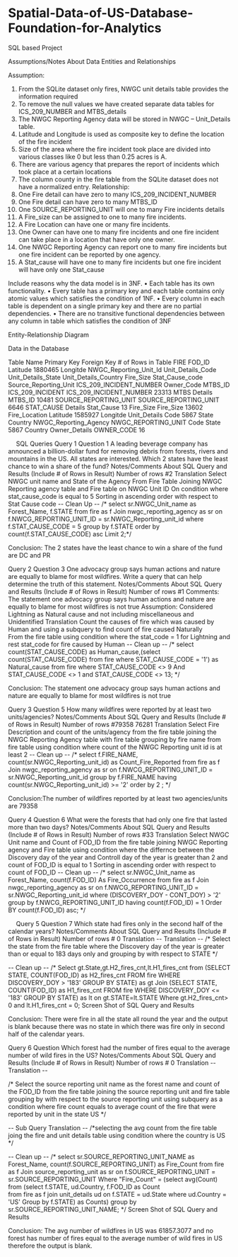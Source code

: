# Spatial-Data-of-US-Database-Foundation-for-Analytics
SQL based Project

Assumptions/Notes About Data Entities and Relationships

Assumption:
1.	From the SQLite dataset only fires, NWGC unit details table provides the information required
2.	To remove the null values we have created separate data tables for ICS_209_NUMBER and MTBS_details
3.	The NWGC Reporting Agency data will be stored in NWGC – Unit_Details table.
4.	Latitude and Longitude is used as composite key to define the location of the fire incident
5.	Size of the area where the fire incident took place are divided into various classes like 0 but less than 0.25 acres is A.
6.	There are various agency that prepares the report of incidents which took place at a certain locations
7.	The column county in the fire table from the SQLite dataset does not have a normalized entry.
Relationship:
1.	One Fire detail can have zero to many ICS_209_INCIDENT_NUMBER
2.	One Fire detail can have zero to many MTBS_ID
3.	One SOURCE_REPORTING_UNIT will one to many Fire incidents details
4.	A Fire_size can be assigned to one to many fire incidents.
5.	 A Fire Location can have one or many fire incidents.
6.	One Owner can have one to many fire incidents and one fire incident can take place in a location that have only one owner.
7.	One NWGC Reporting Agency can report one to many fire incidents but one fire incident can be reported by one agency.
8.	A Stat_cause will have one to many fire incidents but one fire incident will have only one Stat_cause

Include reasons why the data model is in 3NF.
•	Each table has its own functionality. 
•	Every table has a primary key and each table contains only atomic values which satisfies the condition of 1NF. 
•	Every column in each table is dependent on a single primary key and there are no partial dependencies. 
•	There are no transitive functional dependencies between any column in table which satisfies the condition of 3NF 


Entity-Relationship Diagram

Data in the Database

Table Name	          Primary                       Key	Foreign Key	        # of Rows in Table
FIRE	                FOD_ID                        Latitude                  1880465
                                                    Longitde
                                                    NWGC_Reporting_Unit_Id
                                                    Unit_Details_Code
                                                    Unit_Details_State
                                                    Unit_Details_Country
                                                    Fire_Size
                                                    Stat_Cause_code
                                                    Source_Reporting_Unit
                                                    ICS_209_INCIDENT_NUMBER
                                                    Owner_Code
                                                    MTBS_ID	
ICS_209_INCIDENT      ICS_209_INCIDENT_NUMBER                                  23313
MTBS Details          MTBS_ID                                                  10481
SOURCE_REPORTING_UNIT SOURCE_REPORTING_UNIT                                     6646
STAT_CAUSE Details    Stat_Cause                                                  13
Fire_Size             Fire_Size                                                13602
Fire_Location         Latitude                                               1585927
                      Longitde
Unit_Details          Code                                                      5867
                      State
                      Country
NWGC_Reporting_Agency NWGC_REPORTING_UNIT	Code      State                       5867
                                                    Country	
Owner_Details         OWNER_CODE		16

 
SQL Queries
Query 1
Question 1
A leading beverage company has announced a billion-dollar fund for removing debris from forests, rivers and mountains in the US. All states are interested. Which 2 states have the least chance to win a share of the fund?
Notes/Comments About SQL Query and Results (Include # of Rows in Result)
Number of rows #2
Translation
Select NWGC unit name and State of the Agency 
From Fire Table
Joining NWGC Reporting agency table and Fire table on NWGC Unit ID
On condition where stat_cause_code is equal to 5
Sorting in ascending order with respect to Stat Cause code
-- Clean Up --
/* select sr.NWGC_Unit_name as Forest_Name, f.STATE
from fire as f
Join nwgc_reporting_agency as sr on f.NWCG_REPORTING_UNIT_ID = sr.NWGC_Reporting_unit_id
where f.STAT_CAUSE_CODE = 5
group by f.STATE
order by count(f.STAT_CAUSE_CODE) asc 
Limit 2;*/

 

Conclusion: The 2 states have the least chance to win a share of the fund are DC and PR


Query 2
Question 3
One advocacy group says human actions and nature are equally to blame for most wildfires. Write a query that can help determine the truth of this statement.
Notes/Comments About SQL Query and Results (Include # of Rows in Result)
Number of rows #1
Comments: The statement one advocacy group says human actions and nature are equally to blame for most wildfires is not true
Assumption: Considered Lightning as Natural cause and not including miscellaneous and Unidentified
Translation
Count the causes of fire which was caused by Human and using a subquery to find  count of fire caused Naturally  
From the fire table
using condition where the stat_code = 1 for Lightning  and rest stat_code for fire caused by Human
-- Clean up --
/* select count(STAT_CAUSE_CODE) as Human_cause,(select count(STAT_CAUSE_CODE) from fire where STAT_CAUSE_CODE = '1') as Natural_cause
from fire
where STAT_CAUSE_CODE <> 9 And STAT_CAUSE_CODE <> 1 and STAT_CAUSE_CODE <> 13; */
 
Conclusion: The statement one advocacy group says human actions and nature are equally to blame for most wildfires is not true


Query 3
Question 5
How many wildfires were reported by at least two units/agencies?
Notes/Comments About SQL Query and Results (Include # of Rows in Result)
Number of rows #79358 76281
Translation
Select Fire Description and count of the units/agency
from the fire table
joining the NWGC Reporting Agency  table with fire table
grouping by fire name from fire table
using condition where count of the NWGC Reporting unit id is at least 2
-- Clean up --
/* 
select f.FIRE_NAME,  count(sr.NWGC_Reporting_unit_id) as Count_Fire_Reported
from fire as f
Join nwgc_reporting_agency as sr on f.NWCG_REPORTING_UNIT_ID = sr.NWGC_Reporting_unit_id
group by f.FIRE_NAME
having count(sr.NWGC_Reporting_unit_id) >= '2'
order by 2 ; */

  
Conclusion:The number of wildfires reported by at least two agencies/units are 79358 

Query 4
Question 6
What were the forests that had only one fire that lasted more than two days?
Notes/Comments About SQL Query and Results (Include # of Rows in Result)
Number of rows #33
Translation
Select NWGC Unit name and Count of FOD_ID 
from the fire table
joining NWGC Reporting agency and Fire table
using condition where the differnce between the Discovery day of the year and Controll day of the year is greater than 2 and count of FOD_ID is equal to 1 
Sorting in ascending order with respect to count of FOD_ID
-- Clean up --
/* select sr.NWGC_Unit_name as Forest_Name, count(f.FOD_ID) As Fire_Occurrence
from fire as f
Join nwgc_reporting_agency as sr on f.NWCG_REPORTING_UNIT_ID = sr.NWGC_Reporting_unit_id
where (DISCOVERY_DOY - CONT_DOY) > '2' 
group by f.NWCG_REPORTING_UNIT_ID
having  count(f.FOD_ID) = 1
Order BY count(f.FOD_ID) asc; */

   
Query 5
Question 7
Which state had fires only in the second half of the calendar years?
Notes/Comments About SQL Query and Results (Include # of Rows in Result)
Number of rows # 0
Translation
-- Translation -- 
/* Select the state 
from the fire table
where the Discovery day of the year is  greater than or  equal to 183 days only
and grouping by with respect to STATE  */

-- Clean up --
/* Select gt.State,gt.H2_fires_cnt,lt.H1_fires_cnt from
(SELECT STATE, COUNT(FOD_ID) as H2_fires_cnt
FROM fire 
WHERE DISCOVERY_DOY > '183' GROUP BY STATE) as gt
Join (SELECT STATE, COUNT(FOD_ID) as H1_fires_cnt
FROM fire
WHERE DISCOVERY_DOY <= '183' GROUP BY STATE) as lt
on gt.STATE=lt.STATE Where gt.H2_fires_cnt> 0
and lt.H1_fires_cnt = 0; Screen Shot of SQL Query and Results


 
Conclusion: There were fire in all the state all round the year and the output is blank because there was no state in which there was fire only in second half of the calendar years.
 
Query 6
Question
Which forest had the number of fires equal to the average number of wild fires in the US?
Notes/Comments About SQL Query and Results (Include # of Rows in Result)
Number of rows # 0
Translation
-- Translation -- 

/* Select the source reporting unit name as the forest name and count of the FOD_ID 
from the fire table 
joining the source reporting unit and fire table
grouping by with respect to the source reporting unit
using subquery as a condition where 
fire count equals to average count of the fire that were reported by unit in the state US 
*/

-- Sub Query Translation --
/*selecting the avg count 
from the fire table
joing the fire and unit details table 
using condition where the country is US */

-- Clean up --
/* select sr.SOURCE_REPORTING_UNIT_NAME as Forest_Name, count(f.SOURCE_REPORTING_UNIT) as Fire_Count
from fire as f
Join source_reporting_unit as sr on f.SOURCE_REPORTING_UNIT = sr.SOURCE_REPORTING_UNIT
Where "Fire_Count" =
(select avg(Count) from
(select f.STATE, ud.Country, f.FOD_ID as Count  
from fire as f
join unit_details ud on f.STATE = ud.State
where ud.Country = 'US'
Group by f.STATE) as Counts)
group by sr.SOURCE_REPORTING_UNIT_NAME; */
Screen Shot of SQL Query and Results

  
Conclusion: The avg number of wildfires in US was 61857.3077 and no forest has number of fires equal to the average number of wild fires in US therefore the output is blank.


 

		


 
